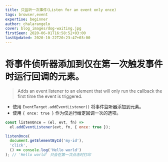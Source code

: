 ```yaml
---
title: 只监听一次事件(Listen for an event only once)
tags: browser,event
expertise: beginner
author: chalarangelo
cover: blog_images/dog-waiting.jpg
firstSeen: 2020-06-01T16:58:52+03:00
lastUpdated: 2020-10-22T20:23:47+03:00
---
```


# 将事件侦听器添加到仅在第一次触发事件时运行回调的元素。
> Adds an event listener to an element that will only run the callback the first time the event is triggered.

- 使用 `EventTarget.addEventListener()` 将事件监听器添加到元素。
- 使用 `{ once: true }` 作为仅运行给定回调一次的选项。

```js
const listenOnce = (el, evt, fn) =>
  el.addEventListener(evt, fn, { once: true });
```

```js
listenOnce(
  document.getElementById('my-id'),
  'click',
  () => console.log('Hello world')
); // 'Hello world' 只会在第一次点击时打印
```
